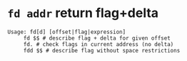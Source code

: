 <!-- TITLE: fd -->

#  **`fd addr`** return flag+delta


```text
Usage: fd[d] [offset|flag|expression]
     fd $$ # describe flag + delta for given offset
     fd. # check flags in current address (no delta)
     fdd $$ # describe flag without space restrictions
```
